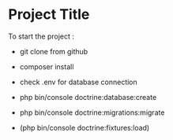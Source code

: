 # Project Title

To start the project :

- git clone from github
- composer install
- check .env for database connection

- php bin/console doctrine:database:create
- php bin/console doctrine:migrations:migrate
- (php bin/console doctrine:fixtures:load)